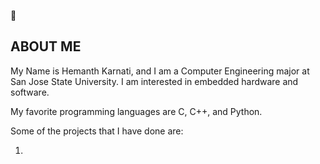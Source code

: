 

👋
## ABOUT ME

My Name is Hemanth Karnati, and I am a Computer Engineering major at San Jose State University. I am interested in embedded hardware and software. 

My favorite programming languages are C, C++, and Python. 

Some of the projects that I have done are: 

1. 
<!--
**HemanthKarnati/HemanthKarnati** is a ✨ _special_ ✨ repository because its `README.md` (this file) appears on your GitHub profile.

Here are some ideas to get you started:

- 🔭 I’m currently working on ...
- 🌱 I’m currently learning ...
- 👯 I’m looking to collaborate on ...
- 🤔 I’m looking for help with ...
- 💬 Ask me about ...
- 📫 How to reach me: ...
- 😄 Pronouns: ...
- ⚡ Fun fact: ...
-->

